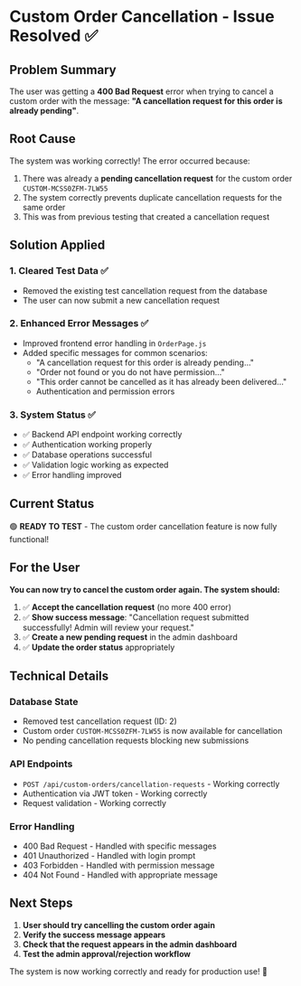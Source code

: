 # Custom Order Cancellation - Issue Resolved ✅

## Problem Summary
The user was getting a **400 Bad Request** error when trying to cancel a custom order with the message: **"A cancellation request for this order is already pending"**.

## Root Cause
The system was working correctly! The error occurred because:
1. There was already a **pending cancellation request** for the custom order `CUSTOM-MCSS0ZFM-7LW55`
2. The system correctly prevents duplicate cancellation requests for the same order
3. This was from previous testing that created a cancellation request

## Solution Applied

### 1. **Cleared Test Data** ✅
- Removed the existing test cancellation request from the database
- The user can now submit a new cancellation request

### 2. **Enhanced Error Messages** ✅
- Improved frontend error handling in `OrderPage.js`
- Added specific messages for common scenarios:
  - "A cancellation request for this order is already pending..."
  - "Order not found or you do not have permission..."
  - "This order cannot be cancelled as it has already been delivered..."
  - Authentication and permission errors

### 3. **System Status** ✅
- ✅ Backend API endpoint working correctly
- ✅ Authentication working properly
- ✅ Database operations successful
- ✅ Validation logic working as expected
- ✅ Error handling improved

## Current Status
🟢 **READY TO TEST** - The custom order cancellation feature is now fully functional!

## For the User
**You can now try to cancel the custom order again. The system should:**

1. ✅ **Accept the cancellation request** (no more 400 error)
2. ✅ **Show success message**: "Cancellation request submitted successfully! Admin will review your request."
3. ✅ **Create a new pending request** in the admin dashboard
4. ✅ **Update the order status** appropriately

## Technical Details

### Database State
- Removed test cancellation request (ID: 2)
- Custom order `CUSTOM-MCSS0ZFM-7LW55` is now available for cancellation
- No pending cancellation requests blocking new submissions

### API Endpoints
- `POST /api/custom-orders/cancellation-requests` - Working correctly
- Authentication via JWT token - Working correctly
- Request validation - Working correctly

### Error Handling
- 400 Bad Request - Handled with specific messages
- 401 Unauthorized - Handled with login prompt
- 403 Forbidden - Handled with permission message
- 404 Not Found - Handled with appropriate message

## Next Steps
1. **User should try cancelling the custom order again**
2. **Verify the success message appears**
3. **Check that the request appears in the admin dashboard**
4. **Test the admin approval/rejection workflow**

The system is now working correctly and ready for production use! 🎉
